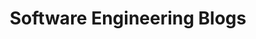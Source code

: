 ---
title: "Software Engineering Blogs"
links:
- title: "The Overflow"
  link: "https://stackoverflow.blog"
- title: "Habr: Development"
  link: "https://habr.com/en/flows/develop/"
- title: "The Netflix Tech Blog"
  link: "https://netflixtechblog.com"
---